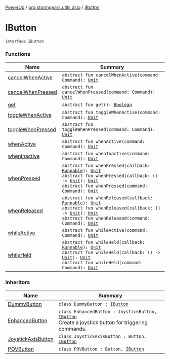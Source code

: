 [PowerUp](../../index.md) / [org.stormgears.utils.dsio](../index.md) / [IButton](./index.md)

# IButton

`interface IButton`

### Functions

| Name | Summary |
|---|---|
| [cancelWhenActive](cancel-when-active.md) | `abstract fun cancelWhenActive(command: Command): `[`Unit`](https://kotlinlang.org/api/latest/jvm/stdlib/kotlin/-unit/index.html) |
| [cancelWhenPressed](cancel-when-pressed.md) | `abstract fun cancelWhenPressed(command: Command): `[`Unit`](https://kotlinlang.org/api/latest/jvm/stdlib/kotlin/-unit/index.html) |
| [get](get.md) | `abstract fun get(): `[`Boolean`](https://kotlinlang.org/api/latest/jvm/stdlib/kotlin/-boolean/index.html) |
| [toggleWhenActive](toggle-when-active.md) | `abstract fun toggleWhenActive(command: Command): `[`Unit`](https://kotlinlang.org/api/latest/jvm/stdlib/kotlin/-unit/index.html) |
| [toggleWhenPressed](toggle-when-pressed.md) | `abstract fun toggleWhenPressed(command: Command): `[`Unit`](https://kotlinlang.org/api/latest/jvm/stdlib/kotlin/-unit/index.html) |
| [whenActive](when-active.md) | `abstract fun whenActive(command: Command): `[`Unit`](https://kotlinlang.org/api/latest/jvm/stdlib/kotlin/-unit/index.html) |
| [whenInactive](when-inactive.md) | `abstract fun whenInactive(command: Command): `[`Unit`](https://kotlinlang.org/api/latest/jvm/stdlib/kotlin/-unit/index.html) |
| [whenPressed](when-pressed.md) | `abstract fun whenPressed(callback: `[`Runnable`](http://docs.oracle.com/javase/8/docs/api/java/lang/Runnable.html)`): `[`Unit`](https://kotlinlang.org/api/latest/jvm/stdlib/kotlin/-unit/index.html)<br>`abstract fun whenPressed(callback: () -> `[`Unit`](https://kotlinlang.org/api/latest/jvm/stdlib/kotlin/-unit/index.html)`): `[`Unit`](https://kotlinlang.org/api/latest/jvm/stdlib/kotlin/-unit/index.html)<br>`abstract fun whenPressed(command: Command): `[`Unit`](https://kotlinlang.org/api/latest/jvm/stdlib/kotlin/-unit/index.html) |
| [whenReleased](when-released.md) | `abstract fun whenReleased(callback: `[`Runnable`](http://docs.oracle.com/javase/8/docs/api/java/lang/Runnable.html)`): `[`Unit`](https://kotlinlang.org/api/latest/jvm/stdlib/kotlin/-unit/index.html)<br>`abstract fun whenReleased(callback: () -> `[`Unit`](https://kotlinlang.org/api/latest/jvm/stdlib/kotlin/-unit/index.html)`): `[`Unit`](https://kotlinlang.org/api/latest/jvm/stdlib/kotlin/-unit/index.html)<br>`abstract fun whenReleased(command: Command): `[`Unit`](https://kotlinlang.org/api/latest/jvm/stdlib/kotlin/-unit/index.html) |
| [whileActive](while-active.md) | `abstract fun whileActive(command: Command): `[`Unit`](https://kotlinlang.org/api/latest/jvm/stdlib/kotlin/-unit/index.html) |
| [whileHeld](while-held.md) | `abstract fun whileHeld(callback: `[`Runnable`](http://docs.oracle.com/javase/8/docs/api/java/lang/Runnable.html)`): `[`Unit`](https://kotlinlang.org/api/latest/jvm/stdlib/kotlin/-unit/index.html)<br>`abstract fun whileHeld(callback: () -> `[`Unit`](https://kotlinlang.org/api/latest/jvm/stdlib/kotlin/-unit/index.html)`): `[`Unit`](https://kotlinlang.org/api/latest/jvm/stdlib/kotlin/-unit/index.html)<br>`abstract fun whileHeld(command: Command): `[`Unit`](https://kotlinlang.org/api/latest/jvm/stdlib/kotlin/-unit/index.html) |

### Inheritors

| Name | Summary |
|---|---|
| [DummyButton](../-dummy-button/index.md) | `class DummyButton : `[`IButton`](./index.md) |
| [EnhancedButton](../-enhanced-button/index.md) | `class EnhancedButton : JoystickButton, `[`IButton`](./index.md)<br>Create a joystick button for triggering commands. |
| [JoystickAxisButton](../-joystick-axis-button/index.md) | `class JoystickAxisButton : Button, `[`IButton`](./index.md) |
| [POVButton](../-p-o-v-button/index.md) | `class POVButton : Button, `[`IButton`](./index.md) |
